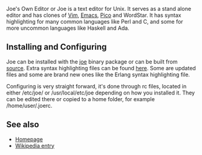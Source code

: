 Joe's Own Editor or Joe is a text editor for Unix. It serves as a stand alone editor and has clones of [Vim](/index.php/Vim "Vim"), [Emacs](/index.php/Emacs "Emacs"), [Pico](/index.php/Nano "Nano") and WordStar. It has syntax highlighting for many common languages like Perl and C, and some for more uncommon languages like Haskell and Ada.

## Installing and Configuring

Joe can be installed with the [joe](https://www.archlinux.org/packages/?name=joe) binary package or can be built from [source](http://prdownloads.sourceforge.net/joe-editor/joe-3.7.tar.gz?download). Extra syntax highlighting files can be found [here](https://github.com/cmur2/joe-syntax). Some are updated files and some are brand new ones like the Erlang syntax highlighting file.

Configuring is very straight forward, it's done through rc files, located in either /etc/joe/ or /usr/local/etc/joe depending on how you installed it. They can be edited there or copied to a home folder, for example /home/user/.joerc.

## See also

*   [Homepage](http://joe-editor.sourceforge.net/)
*   [Wikipedia entry](https://en.wikipedia.org/wiki/Joe%27s_Own_Editor "wikipedia:Joe's Own Editor")